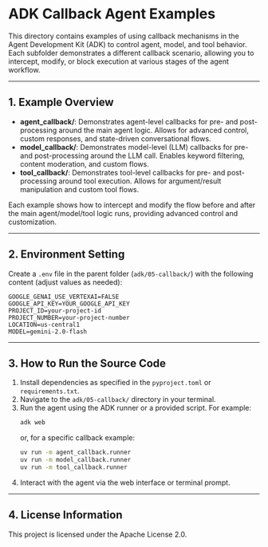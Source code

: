 # ADK Callback Agent Examples

This directory contains examples of using callback mechanisms in the Agent Development Kit (ADK) to control agent, model, and tool behavior. Each subfolder demonstrates a different callback scenario, allowing you to intercept, modify, or block execution at various stages of the agent workflow.

---

## 1. Example Overview

- **agent_callback/**: Demonstrates agent-level callbacks for pre- and post-processing around the main agent logic. Allows for advanced control, custom responses, and state-driven conversational flows.
- **model_callback/**: Demonstrates model-level (LLM) callbacks for pre- and post-processing around the LLM call. Enables keyword filtering, content moderation, and custom flows.
- **tool_callback/**: Demonstrates tool-level callbacks for pre- and post-processing around tool execution. Allows for argument/result manipulation and custom tool flows.

Each example shows how to intercept and modify the flow before and after the main agent/model/tool logic runs, providing advanced control and customization.

---

## 2. Environment Setting
Create a `.env` file in the parent folder (`adk/05-callback/`) with the following content (adjust values as needed):

```
GOOGLE_GENAI_USE_VERTEXAI=FALSE
GOOGLE_API_KEY=YOUR_GOOGLE_API_KEY
PROJECT_ID=your-project-id
PROJECT_NUMBER=your-project-number
LOCATION=us-central1
MODEL=gemini-2.0-flash
```

---

## 3. How to Run the Source Code
1. Install dependencies as specified in the `pyproject.toml` or `requirements.txt`.
2. Navigate to the `adk/05-callback/` directory in your terminal.
3. Run the agent using the ADK runner or a provided script. For example:
   ```bash
   adk web
   ```
   or, for a specific callback example:
   ```bash
   uv run -m agent_callback.runner
   uv run -m model_callback.runner
   uv run -m tool_callback.runner
   ```
4. Interact with the agent via the web interface or terminal prompt.

---

## 4. License Information
This project is licensed under the Apache License 2.0.
